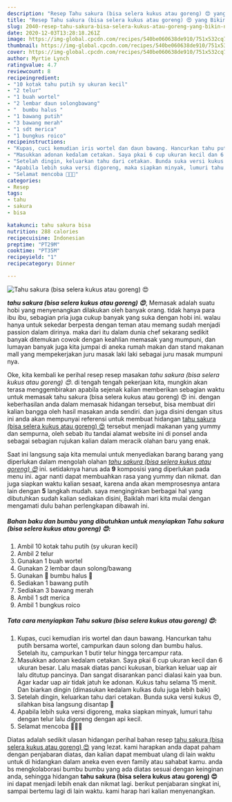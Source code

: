```yaml
---
description: "Resep Tahu sakura (bisa selera kukus atau goreng) 😍 yang Bikin Ngiler"
title: "Resep Tahu sakura (bisa selera kukus atau goreng) 😍 yang Bikin Ngiler"
slug: 2040-resep-tahu-sakura-bisa-selera-kukus-atau-goreng-yang-bikin-ngiler
date: 2020-12-03T13:28:18.261Z
image: https://img-global.cpcdn.com/recipes/540be060638de910/751x532cq70/tahu-sakura-bisa-selera-kukus-atau-goreng-😍-foto-resep-utama.jpg
thumbnail: https://img-global.cpcdn.com/recipes/540be060638de910/751x532cq70/tahu-sakura-bisa-selera-kukus-atau-goreng-😍-foto-resep-utama.jpg
cover: https://img-global.cpcdn.com/recipes/540be060638de910/751x532cq70/tahu-sakura-bisa-selera-kukus-atau-goreng-😍-foto-resep-utama.jpg
author: Myrtie Lynch
ratingvalue: 4.7
reviewcount: 8
recipeingredient:
- "10 kotak tahu putih sy ukuran kecil"
- "2 telur"
- "1 buah wortel"
- "2 lembar daun solongbawang"
- "  bumbu halus "
- "1 bawang putih"
- "3 bawang merah"
- "1 sdt merica"
- "1 bungkus roico"
recipeinstructions:
- "Kupas, cuci kemudian iris wortel dan daun bawang. Hancurkan tahu putih bersama wortel, campurkan daun solong dan bumbu halus. Setelah itu, campurkan 1 butir telur hingga tercampur rata."
- "Masukkan adonan kedalam cetakan. Saya pkai 6 cup ukuran kecil dan 6 ukuran besar. Lalu masak diatas panci kukusan, biarkan keluar uap air lalu ditutup pancinya. Dan sangat disarankan panci dialasi kain yaa bun. Agar kadar uap air tidak jatuh ke adonan. Kukus tahu selama 15 menit. Dan biarkan dingin (dimasukan kedalam kulkas dulu juga lebih baik)"
- "Setelah dingin, keluarkan tahu dari cetakan. Bunda suka versi kukus 😍, silahkan bisa langsung disantap 🤗"
- "Apabila lebih suka versi digoreng, maka siapkan minyak, lumuri tahu dengan telur lalu digoreng dengan api kecil."
- "Selamat mencoba 🤗🤗🤗"
categories:
- Resep
tags:
- tahu
- sakura
- bisa

katakunci: tahu sakura bisa 
nutrition: 288 calories
recipecuisine: Indonesian
preptime: "PT29M"
cooktime: "PT35M"
recipeyield: "1"
recipecategory: Dinner

---
```



![Tahu sakura (bisa selera kukus atau goreng) 😍](https://img-global.cpcdn.com/recipes/540be060638de910/751x532cq70/tahu-sakura-bisa-selera-kukus-atau-goreng-😍-foto-resep-utama.jpg)

<b><i>tahu sakura (bisa selera kukus atau goreng) 😍</i></b>, Memasak adalah suatu hobi yang menyenangkan dilakukan oleh banyak orang. tidak hanya para ibu ibu, sebagian pria juga cukup banyak yang suka dengan hobi ini. walau hanya untuk sekedar berpesta dengan teman atau memang sudah menjadi passion dalam dirinya. maka dari itu dalam dunia chef sekarang sedikit banyak ditemukan cowok dengan keahlian memasak yang mumpuni, dan lumayan banyak juga kita jumpai di aneka rumah makan dan stand makanan mall yang mempekerjakan juru masak laki laki sebagai juru masak mumpuni nya.

Oke, kita kembali ke perihal resep resep masakan <i>tahu sakura (bisa selera kukus atau goreng) 😍</i>. di tengah tengah pekerjaan kita, mungkin akan terasa menggembirakan apabila sejenak kalian memberikan sebagian waktu untuk memasak tahu sakura (bisa selera kukus atau goreng) 😍 ini. dengan keberhasilan anda dalam memasak hidangan tersebut, bisa membuat diri kalian bangga oleh hasil masakan anda sendiri. dan juga disini dengan situs ini anda akan mempunyai referensi untuk membuat hidangan <u>tahu sakura (bisa selera kukus atau goreng) 😍</u> tersebut menjadi makanan yang yummy dan sempurna, oleh sebab itu tandai alamat website ini di ponsel anda sebagai sebagian rujukan kalian dalam meracik olahan baru yang enak.




Saat ini langsung saja kita memulai untuk menyediakan barang barang yang diperlukan dalam mengolah olahan <u><i>tahu sakura (bisa selera kukus atau goreng) 😍</i></u> ini. setidaknya harus ada <b>9</b> komposisi yang diperlukan pada menu ini. agar nanti dapat membuahkan rasa yang yummy dan nikmat. dan juga siapkan waktu kalian sesaat, karena anda akan memprosesnya antara lain dengan <b>5</b> langkah mudah. saya menginginkan berbagai hal yang dibutuhkan sudah kalian sediakan disini, Baiklah mari kita mulai dengan mengamati dulu bahan perlengkapan dibawah ini.

<!--inarticleads1-->

##### Bahan baku dan bumbu yang dibutuhkan untuk menyiapkan Tahu sakura (bisa selera kukus atau goreng) 😍:

1. Ambil 10 kotak tahu putih (sy ukuran kecil)
1. Ambil 2 telur
1. Gunakan 1 buah wortel
1. Gunakan 2 lembar daun solong/bawang
1. Gunakan  🌸 bumbu halus 🌸
1. Sediakan 1 bawang putih
1. Sediakan 3 bawang merah
1. Ambil 1 sdt merica
1. Ambil 1 bungkus roico




<!--inarticleads2-->

##### Tata cara menyiapkan Tahu sakura (bisa selera kukus atau goreng) 😍:

1. Kupas, cuci kemudian iris wortel dan daun bawang. Hancurkan tahu putih bersama wortel, campurkan daun solong dan bumbu halus. Setelah itu, campurkan 1 butir telur hingga tercampur rata.
1. Masukkan adonan kedalam cetakan. Saya pkai 6 cup ukuran kecil dan 6 ukuran besar. Lalu masak diatas panci kukusan, biarkan keluar uap air lalu ditutup pancinya. Dan sangat disarankan panci dialasi kain yaa bun. Agar kadar uap air tidak jatuh ke adonan. Kukus tahu selama 15 menit. Dan biarkan dingin (dimasukan kedalam kulkas dulu juga lebih baik)
1. Setelah dingin, keluarkan tahu dari cetakan. Bunda suka versi kukus 😍, silahkan bisa langsung disantap 🤗
1. Apabila lebih suka versi digoreng, maka siapkan minyak, lumuri tahu dengan telur lalu digoreng dengan api kecil.
1. Selamat mencoba 🤗🤗🤗




Diatas adalah sedikit ulasan hidangan perihal bahan resep <u>tahu sakura (bisa selera kukus atau goreng) 😍</u> yang lezat. kami harapkan anda dapat paham dengan penjabaran diatas, dan kalian dapat membuat ulang di lain waktu untuk di hidangkan dalam aneka even even family atau sahabat kamu. anda bs mengkolaborasi bumbu bumbu yang ada diatas sesuai dengan keinginan anda, sehingga hidangan <b>tahu sakura (bisa selera kukus atau goreng) 😍</b> ini dapat menjadi lebih enak dan nikmat lagi. berikut penjabaran singkat ini, sampai bertemu lagi di lain waktu. kami harap hari kalian menyenangkan.
